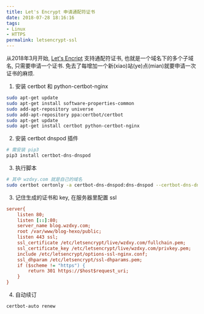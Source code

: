 ```yaml
---
title: Let's Encrypt 申请通配符证书
date: 2018-07-28 18:16:16
tags:
- Linux
- HTTPS
permalink: letsencrypt-ssl
---
```


从2018年3月开始, [Let's Encript](https://letsencrypt.org/) 支持通配符证书, 也就是一个域名下的多个子域名, 只需要申请一个证书.
免去了每增加一个新(xiao)站(ye)点(mian)就要申请一次证书的麻烦.

<!-- more -->

1. 安装 certbot 和 python-certbot-nginx
```bash
sudo apt-get update
sudo apt-get install software-properties-common
sudo add-apt-repository universe
sudo add-apt-repository ppa:certbot/certbot
sudo apt-get update
sudo apt-get install certbot python-certbot-nginx 
```

2. 安装 certbot dnspod 插件
```bash
# 需安装 pip3
pip3 install certbot-dns-dnspod
```
3. 执行脚本
```bash
# 其中 wzdxy.com 就是自己的域名
sudo certbot certonly -a certbot-dns-dnspod:dns-dnspod --certbot-dns-dnspod:dns-dnspod-credentials ~/dnspod/credentials.ini -d wzdxy.com -d "*.wzdxy.com"
``` 

3. 记住生成的证书和 key, 在服务器里配置 ssl
```ini
server{
    listen 80;
    listen [::]:80;
    server_name blog.wzdxy.com;
    root /var/www/blog-hexo/public;
    listen 443 ssl;
    ssl_certificate /etc/letsencrypt/live/wzdxy.com/fullchain.pem;
    ssl_certificate_key /etc/letsencrypt/live/wzdxy.com/privkey.pem;
    include /etc/letsencrypt/options-ssl-nginx.conf;
    ssl_dhparam /etc/letsencrypt/ssl-dhparams.pem;
    if ($scheme != "https") {
        return 301 https://$host$request_uri;
    }
}
```

4. 自动续订
```
certbot-auto renew
```